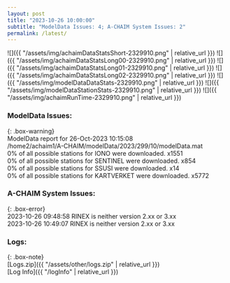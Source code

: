```yaml
---
layout: post
title: "2023-10-26 10:00:00"
subtitle: "ModelData Issues: 4; A-CHAIM System Issues: 2"
permalink: /latest/
---
```


![]({{ "/assets/img/achaimDataStatsShort-2329910.png" | relative_url }})
![]({{ "/assets/img/achaimDataStatsLong00-2329910.png" | relative_url }})
![]({{ "/assets/img/achaimDataStatsLong01-2329910.png" | relative_url }})
![]({{ "/assets/img/achaimDataStatsLong02-2329910.png" | relative_url }})
![]({{ "/assets/img/modelDataDataStats-2329910.png" | relative_url }})
![]({{ "/assets/img/modelDataStationStats-2329910.png" | relative_url }})
![]({{ "/assets/img/achaimRunTime-2329910.png" | relative_url }})


### ModelData Issues:  
  
{: .box-warning}  
 ModelData report for 26-Oct-2023 10:15:08   
 /home2/achaim1/A-CHAIM/modelData/2023/299/10/modelData.mat   
 0% of all possible stations for IONO were downloaded. x1551   
 0% of all possible stations for SENTINEL were downloaded. x854   
 0% of all possible stations for SSUSI were downloaded. x14   
 0% of all possible stations for KARTVERKET were downloaded. x5772   
  
### A-CHAIM System Issues:  
  
{: .box-error}  
2023-10-26 09:48:58 RINEX is neither version 2.xx or 3.xx  
2023-10-26 10:49:07 RINEX is neither version 2.xx or 3.xx  

### Logs:  
  
{: .box-note}  
[Logs.zip]({{ "/assets/other/logs.zip" | relative_url }})  
[Log Info]({{ "/logInfo" | relative_url }})  
